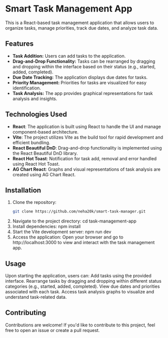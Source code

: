 # Smart Task Management App

This is a React-based task management application that allows users to organize tasks, manage priorities, track due dates, and analyze task data.

## Features

- **Task Addition:** Users can add tasks to the application.
- **Drag-and-Drop Functionality:** Tasks can be rearranged by dragging and dropping within the interface based on their status (e.g., started, added, completed).
- **Due Date Tracking:** The application displays due dates for tasks.
- **Priority Management:** Priorities for tasks are visualized for easy identification.
- **Task Analysis:** The app provides graphical representations for task analysis and insights.

## Technologies Used

- **React**: The application is built using React to handle the UI and manage component-based architecture.
- **Vite**: The project utilizes Vite as the build tool for rapid development and efficient bundling.
- **React Beautiful DnD**: Drag-and-drop functionality is implemented using the React Beautiful DnD library.
- **React Hot Toast**: Notification for task add, removal and error handled using React Hot Toast.
- **AG Chart React**: Graphs and visual representations of task analysis are created using AG Chart React.

## Installation

1. Clone the repository:
   ```bash
   git clone https://github.com/neha20k/smart-task-manager.git
2. Navigate to the project directory: cd task-management-app
3. Install dependencies: npm install
4. Start the Vite development server: npm run dev
5. Access the application: Open your browser and go to http://localhost:3000 to view and interact with the task management app.

## Usage

Upon starting the application, users can:
Add tasks using the provided interface.
Rearrange tasks by dragging and dropping within different status categories (e.g., started, added, completed).
View due dates and priorities associated with each task.
Access task analysis graphs to visualize and understand task-related data.

## Contributing

Contributions are welcome! If you'd like to contribute to this project, feel free to open an issue or create a pull request.
